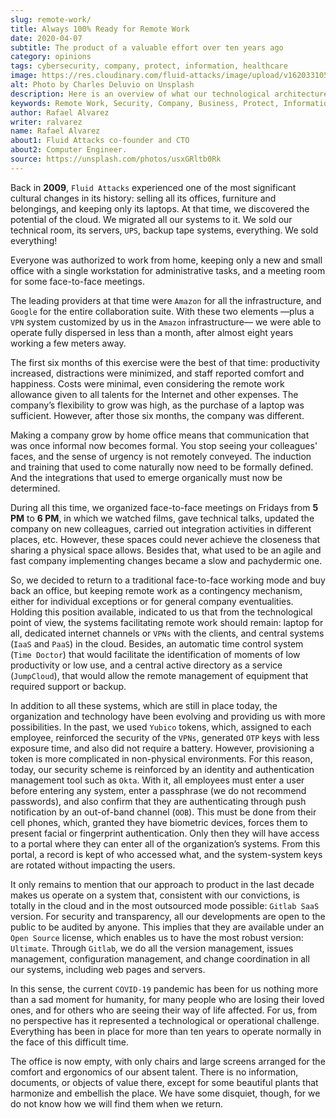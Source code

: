 ```yaml
---
slug: remote-work/
title: Always 100% Ready for Remote Work
date: 2020-04-07
subtitle: The product of a valuable effort over ten years ago
category: opinions
tags: cybersecurity, company, protect, information, healthcare
image: https://res.cloudinary.com/fluid-attacks/image/upload/v1620331053/blog/remote-work/cover_sszd41.webp
alt: Photo by Charles Deluvio on Unsplash
description: Here is an overview of what our technological architecture and our way of operation are, which allow us to have the capacity to work 100% remotely and safely.
keywords: Remote Work, Security, Company, Business, Protect, Information, Healthcare, Ethical Hacking, Pentesting
author: Rafael Alvarez
writer: ralvarez
name: Rafael Alvarez
about1: Fluid Attacks co-founder and CTO
about2: Computer Engineer.
source: https://unsplash.com/photos/usxGRltb0Rk
---
```


Back in **2009**, `Fluid Attacks` experienced one of the most
significant cultural changes in its history: selling all its offices,
furniture and belongings, and keeping only its laptops. At that time, we
discovered the potential of the cloud. We migrated all our systems to
it. We sold our technical room, its servers, `UPS`, backup tape systems,
everything. We sold everything\!

Everyone was authorized to work from home, keeping only a new and small
office with a single workstation for administrative tasks, and a meeting
room for some face-to-face meetings.

The leading providers at that time were `Amazon` for all the
infrastructure, and `Google` for the entire collaboration suite. With
these two elements —plus a `VPN` system customized by us in the `Amazon`
infrastructure— we were able to operate fully dispersed in less than a
month, after almost eight years working a few meters away.

The first six months of this exercise were the best of that time:
productivity increased, distractions were minimized, and staff reported
comfort and happiness. Costs were minimal, even considering the remote
work allowance given to all talents for the Internet and other expenses.
The company’s flexibility to grow was high, as the purchase of a laptop
was sufficient. However, after those six months, the company was
different.

Making a company grow by home office means that communication that was
once informal now becomes formal. You stop seeing your colleagues'
faces, and the sense of urgency is not remotely conveyed. The induction
and training that used to come naturally now need to be formally
defined. And the integrations that used to emerge organically must now
be determined.

During all this time, we organized face-to-face meetings on Fridays from
**5 PM** to **6 PM**, in which we watched films, gave technical talks,
updated the company on new colleagues, carried out integration
activities in different places, etc. However, these spaces could never
achieve the closeness that sharing a physical space allows. Besides
that, what used to be an agile and fast company implementing changes
became a slow and pachydermic one.

So, we decided to return to a traditional face-to-face working mode and
buy back an office, but keeping remote work as a contingency mechanism,
either for individual exceptions or for general company eventualities.
Holding this position available, indicated to us that from the
technological point of view, the systems facilitating remote work should
remain: laptop for all, dedicated internet channels or `VPNs` with the
clients, and central systems (`IaaS` and `PaaS`) in the cloud. Besides,
an automatic time control system (`Time Doctor`) that would facilitate
the identification of moments of low productivity or low use, and a
central active directory as a service (`JumpCloud`), that would allow
the remote management of equipment that required support or backup.

In addition to all these systems, which are still in place today, the
organization and technology have been evolving and providing us with
more possibilities. In the past, we used `Yubico` tokens, which,
assigned to each employee, reinforced the security of the `VPNs`,
generated `OTP` keys with less exposure time, and also did not require a
battery. However, provisioning a token is more complicated in
non-physical environments. For this reason, today, our security scheme
is reinforced by an identity and authentication management tool such as
`Okta`. With it, all employees must enter a user before entering any
system, enter a passphrase (we do not recommend passwords), and also
confirm that they are authenticating through push notification by an
out-of-band channel (`OOB`). This must be done from their cell phones,
which, granted they have biometric devices, forces them to present
facial or fingerprint authentication. Only then they will have access to
a portal where they can enter all of the organization’s systems. From
this portal, a record is kept of who accessed what, and the
system-system keys are rotated without impacting the users.

It only remains to mention that our approach to product in the last
decade makes us operate on a system that, consistent with our
convictions, is totally in the cloud and in the most outsourced mode
possible: `Gitlab SaaS` version. For security and transparency, all our
developments are open to the public to be audited by anyone. This
implies that they are available under an `Open Source` license, which
enables us to have the most robust version: `Ultimate`. Through
`Gitlab`, we do all the version management, issues management,
configuration management, and change coordination in all our systems,
including web pages and servers.

In this sense, the current `COVID-19` pandemic has been for us nothing
more than a sad moment for humanity, for many people who are losing
their loved ones, and for others who are seeing their way of life
affected. For us, from no perspective has it represented a technological
or operational challenge. Everything has been in place for more than ten
years to operate normally in the face of this difficult time.

The office is now empty, with only chairs and large screens arranged for
the comfort and ergonomics of our absent talent. There is no
information, documents, or objects of value there, except for some
beautiful plants that harmonize and embellish the place. We have some
disquiet, though, for we do not know how we will find them when we
return.
